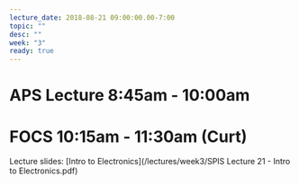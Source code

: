 ```yaml
---
lecture_date: 2018-08-21 09:00:00.00-7:00
topic: ""
desc: ""
week: "3"
ready: true
---
```


# APS Lecture 8:45am - 10:00am




# FOCS 10:15am - 11:30am (Curt)

Lecture slides: [Intro to Electronics](/lectures/week3/SPIS Lecture 21 - Intro to Electronics.pdf)



